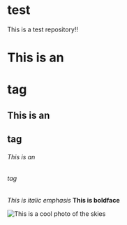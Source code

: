 # test
This is a test repository!!

# This is an <h1> tag
## This is an <h2> tag
###### This is an <h6> tag

*This is italic emphasis*
**This is boldface**

![This is a cool photo of the skies](https://apod.nasa.gov/apod/image/1906/CepheusB_Spitzer_14391.jpg)